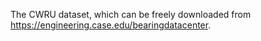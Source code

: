 The CWRU dataset, which can be freely downloaded from https://engineering.case.edu/bearingdatacenter.
